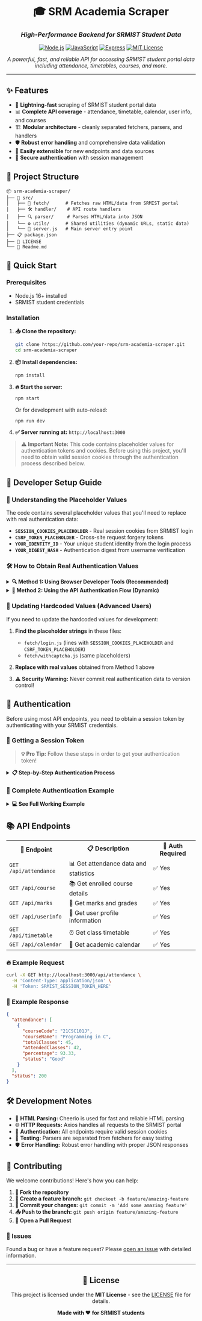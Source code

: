 <div align="center">

# 🎓 SRM Academia Scraper

### *High-Performance Backend for SRMIST Student Data*

[![Node.js](https://img.shields.io/badge/Node.js-339933?style=for-the-badge&logo=nodedotjs&logoColor=white)](https://nodejs.org/)
[![JavaScript](https://img.shields.io/badge/JavaScript-F7DF1E?style=for-the-badge&logo=javascript&logoColor=black)](https://developer.mozilla.org/en-US/docs/Web/JavaScript)
[![Express](https://img.shields.io/badge/Hono-FF6B35?style=for-the-badge&logo=hono&logoColor=white)](https://hono.dev/)
[![MIT License](https://img.shields.io/badge/License-MIT-green.svg?style=for-the-badge)](https://choosealicense.com/licenses/mit/)

*A powerful, fast, and reliable API for accessing SRMIST student portal data including attendance, timetables, courses, and more.*

</div>

---

## ✨ Features

- 🚀 **Lightning-fast** scraping of SRMIST student portal data
- 📊 **Complete API coverage** - attendance, timetable, calendar, user info, and courses
- 🏗️ **Modular architecture** - cleanly separated fetchers, parsers, and handlers
- 🛡️ **Robust error handling** and comprehensive data validation
- 🔧 **Easily extensible** for new endpoints and data sources
- 🔐 **Secure authentication** with session management

## 📁 Project Structure

```
📦 srm-academia-scraper/
├── 🎯 src/
│   ├── 📡 fetch/      # Fetches raw HTML/data from SRMIST portal
│   ├── 🛠️ handler/    # API route handlers
│   ├── 🔍 parser/     # Parses HTML/data into JSON
│   └── ⚙️ utils/      # Shared utilities (dynamic URLs, static data)
│   └── 🚀 server.js   # Main server entry point
├── 📋 package.json
├── 📄 LICENSE
└── 📖 Readme.md
```

## 🚀 Quick Start

### Prerequisites
- Node.js 16+ installed
- SRMIST student credentials

### Installation

1. **📥 Clone the repository:**
   ```bash
   git clone https://github.com/your-repo/srm-academia-scraper.git
   cd srm-academia-scraper
   ```

2. **📦 Install dependencies:**
   ```bash
   npm install
   ```

3. **🔥 Start the server:**
   ```bash
   npm start
   ```
   Or for development with auto-reload:
   ```bash
   npm run dev
   ```

4. **✅ Server running at:** `http://localhost:3000`

> **⚠️ Important Note:** This code contains placeholder values for authentication tokens and cookies. Before using this project, you'll need to obtain valid session cookies through the authentication process described below.

## 🔧 Developer Setup Guide

### 🔑 Understanding the Placeholder Values

The code contains several placeholder values that you'll need to replace with real authentication data:

- **`SESSION_COOKIES_PLACEHOLDER`** - Real session cookies from SRMIST login
- **`CSRF_TOKEN_PLACEHOLDER`** - Cross-site request forgery tokens
- **`YOUR_IDENTITY_ID`** - Your unique student identity from the login process
- **`YOUR_DIGEST_HASH`** - Authentication digest from username verification

### 🛠️ How to Obtain Real Authentication Values

<details>
<summary><strong>🔍 Method 1: Using Browser Developer Tools (Recommended)</strong></summary>

1. **Open SRMIST Academia Portal:**
   - Go to `https://academia.srmist.edu.in/`
   - Open Developer Tools (F12 or Cmd+Option+I on Mac)
   - Go to the Network tab

2. **Login and Capture Requests:**
   - Enter your credentials and login
   - Look for requests to `/signin/v2/lookup/` and `/signin/v2/primary/`
   - Click on these requests to see Headers

3. **Extract Values:**
   - **Session Cookies:** Copy the `Cookie` header value from any authenticated request
   - **CSRF Token:** Look for `x-zcsrf-token` in request headers
   - **Identity/Digest:** Found in the JSON responses from login requests

4. **Update the Code:**
   - Replace `SESSION_COOKIES_PLACEHOLDER` in `fetch/login.js` and `fetch/withcaptcha.js`
   - Replace `CSRF_TOKEN_PLACEHOLDER` with real CSRF tokens
   - These values are session-specific and will expire

</details>

<details>
<summary><strong>🚀 Method 2: Using the API Authentication Flow (Dynamic)</strong></summary>

The recommended approach is to use the built-in authentication API endpoints which handle this automatically:

1. **Use the login endpoints** as described in the Authentication section below
2. **The API will generate** valid session cookies dynamically
3. **No need to hardcode** any sensitive values
4. **Sessions are managed** automatically by the application

This is the preferred method as it doesn't require manual token extraction and handles session renewals.

</details>

### 🔄 Updating Hardcoded Values (Advanced Users)

If you need to update the hardcoded values for development:

1. **Find the placeholder strings** in these files:
   - `fetch/login.js` (lines with `SESSION_COOKIES_PLACEHOLDER` and `CSRF_TOKEN_PLACEHOLDER`)
   - `fetch/withcaptcha.js` (same placeholders)

2. **Replace with real values** obtained from Method 1 above

3. **⚠️ Security Warning:** Never commit real authentication data to version control!

## 🔐 Authentication

Before using most API endpoints, you need to obtain a session token by authenticating with your SRMIST credentials.

### 🎯 Getting a Session Token

> **💡 Pro Tip:** Follow these steps in order to get your authentication token!

<details>
<summary><strong>📋 Step-by-Step Authentication Process</strong></summary>

#### 1. **🔍 Verify your username:**
   ```sh
   curl -X POST http://localhost:3000/api/login/user \
     -H 'Content-Type: application/json' \
     -d '{"username": "your_email@srmist.edu.in"}'
   ```
   This returns an `identity` and `digest` that you'll need for the next step.

#### 2. **🔑 Authenticate with password:**
   ```sh
   curl -X POST http://localhost:3000/api/login/password \
     -H 'Content-Type: application/json' \
     -d '{
       "digest": "DIGEST_FROM_STEP_1",
       "identifier": "IDENTITY_FROM_STEP_1", 
       "password": "your_password"
     }'
   ```
   
#### 3. **🤖 Handle CAPTCHA (if required):**
   If authentication requires CAPTCHA, you'll receive a response with `captcha.required: true` and a base64 image. Solve the CAPTCHA and submit:
   ```sh
   curl -X POST http://localhost:3000/api/login/captcha \
     -H 'Content-Type: application/json' \
     -d '{
       "digest": "CAPTCHA_DIGEST",
       "captcha": "CAPTCHA_SOLUTION"
     }'
   ```

#### 4. **🍪 Extract session cookies:**
   Upon successful authentication, you'll receive session cookies in the response. Use these cookies as your `Token` header value for subsequent API calls.

</details>

### 🎯 Complete Authentication Example

<details>
<summary><strong>💻 See Full Working Example</strong></summary>

#### **Step 1: Verify username**
```sh
curl -X POST http://localhost:3000/api/login/user \
  -H 'Content-Type: application/json' \
  -d '{"username": "your_email@srmist.edu.in"}'
```

**Response:**
```json
{
  "identity": "YOUR_IDENTITY_ID",
  "statusCode": 201,
  "message": "User exists",
  "digest": "YOUR_DIGEST_HASH..."
}
```

#### **Step 2: Authenticate with password**
```sh
curl -X POST http://localhost:3000/api/login/password \
  -H 'Content-Type: application/json' \
  -d '{
    "digest": "YOUR_DIGEST_HASH...",
    "identifier": "YOUR_IDENTITY_ID",
    "password": "your_password"
  }'
```

**Response (successful):**
```json
{
  "isAuthenticated": true,
  "cookies": "_iamadt_client_10002227248=0cdacac1e2cd...; _iambdt_client_10002227248=ebb21f095fab...; _z_identity=true"
}
```

#### **Step 3: Use the cookies for API calls**
```sh
curl -X GET http://localhost:3000/api/course \
  -H 'Content-Type: application/json' \
  -H 'Token: _iamadt_client_10002227248=0cdacac1e2cd...; _iambdt_client_10002227248=ebb21f095fab...; _z_identity=true'
```

</details>

## 📚 API Endpoints

<table>
<tr>
<th>🎯 Endpoint</th>
<th>📋 Description</th>
<th>🔐 Auth Required</th>
</tr>
<tr>
<td><code>GET /api/attendance</code></td>
<td>📊 Get attendance data and statistics</td>
<td>✅ Yes</td>
</tr>
<tr>
<td><code>GET /api/course</code></td>
<td>📚 Get enrolled course details</td>
<td>✅ Yes</td>
</tr>
<tr>
<td><code>GET /api/marks</code></td>
<td>🎯 Get marks and grades</td>
<td>✅ Yes</td>
</tr>
<tr>
<td><code>GET /api/userinfo</code></td>
<td>👤 Get user profile information</td>
<td>✅ Yes</td>
</tr>
<tr>
<td><code>GET /api/timetable</code></td>
<td>⏰ Get class timetable</td>
<td>✅ Yes</td>
</tr>
<tr>
<td><code>GET /api/calendar</code></td>
<td>📅 Get academic calendar</td>
<td>✅ Yes</td>
</tr>
</table>

### 🔥 Example Request

```sh
curl -X GET http://localhost:3000/api/attendance \
  -H 'Content-Type: application/json' \
  -H 'Token: SRMIST_SESSION_TOKEN_HERE'
```

### 📝 Example Response

```json
{
  "attendance": [
    {
      "courseCode": "21CSC101J",
      "courseName": "Programming in C",
      "totalClasses": 45,
      "attendedClasses": 42,
      "percentage": 93.33,
      "status": "Good"
    }
  ],
  "status": 200
}
```

## 🛠️ Development Notes

- 🎯 **HTML Parsing:** Cheerio is used for fast and reliable HTML parsing
- 🌐 **HTTP Requests:** Axios handles all requests to the SRMIST portal  
- 🔐 **Authentication:** All endpoints require valid session cookies
- 🧪 **Testing:** Parsers are separated from fetchers for easy testing
- 🛡️ **Error Handling:** Robust error handling with proper JSON responses

## 🤝 Contributing

We welcome contributions! Here's how you can help:

1. **🍴 Fork the repository**
2. **🌿 Create a feature branch:** `git checkout -b feature/amazing-feature`
3. **💾 Commit your changes:** `git commit -m 'Add some amazing feature'`
4. **📤 Push to the branch:** `git push origin feature/amazing-feature`
5. **🔄 Open a Pull Request**

### 📝 Issues
Found a bug or have a feature request? Please [open an issue](https://github.com/your-repo/srm-academia-scraper/issues) with detailed information.

---

<div align="center">

## 📄 License

This project is licensed under the **MIT License** - see the [LICENSE](LICENSE) file for details.

**Made with ❤️ for SRMIST students**

</div>

